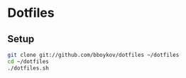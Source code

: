 # Dotfiles

## Setup

``` bash
git clone git://github.com/bboykov/dotfiles ~/dotfiles
cd ~/dotfiles
./dotfiles.sh
```
